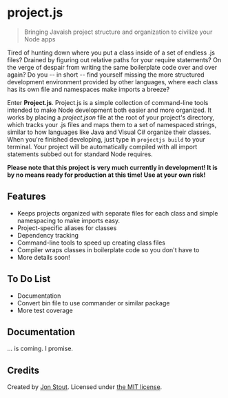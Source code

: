 # project.js
> Bringing Javaish project structure and organization to civilize your Node apps

Tired of hunting down where you put a class inside of a set of endless .js files? Drained by figuring out relative paths for your require statements? On the verge of despair from writing the same boilerplate code over and over again? Do you -- in short -- find yourself missing the more structured development environment provided by other languages, where each class has its own file and namespaces make imports a breeze?

Enter **Project.js**. Project.js is a simple collection of command-line tools intended to make Node development both easier and more organized. It works by placing a *project.json* file at the root of your project's directory, which tracks your .js files and maps them to a set of namespaced strings, similar to how languages like Java and Visual C# organize their classes. When you're finished developing, just type in `projectjs build` to your terminal. Your project will be automatically compiled with all import statements subbed out for standard Node requires.

**Please note that this project is very much currently in development! It is by no means ready for production at this time! Use at your own risk!**

## Features

* Keeps projects organized with separate files for each class and simple namespacing to make imports easy.
* Project-specific aliases for classes
* Dependency tracking
* Command-line tools to speed up creating class files
* Compiler wraps classes in boilerplate code so you don't have to
* More details soon!

## To Do List

* Documentation
* Convert bin file to use commander or similar package 
* More test coverage

## Documentation

... is coming. I promise.

## Credits

Created by [Jon Stout](http://www.jonstout.net). Licensed under [the MIT license](http://opensource.org/licenses/MIT).